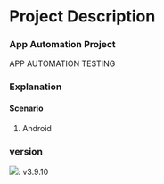 # Project Description
### App Automation Project
APP AUTOMATION TESTING

### Explanation
#### Scenario
1. Android

### version
<img src="https://img.shields.io/badge/Python-3766AB?style=flat-square&logo=Python&logoColor=white"/></a>: v3.9.10

